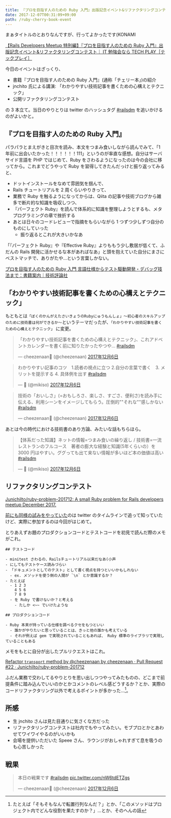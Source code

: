 ```yaml
---
title: 『プロを目指す人のための Ruby 入門』出版記念イベント&リファクタリングコンテストに行ってきた
date: 2017-12-07T00:31:09+09:00
path: /ruby-cherry-book-event
---
```


まぁタイトルのとおりなんですが、行ってよかったです(KONAMI

[【Rails Developers Meetup 特別編】『プロを目指す人のための Ruby 入門』出版記念イベント&リファクタリングコンテスト｜ IT 勉強会なら TECH PLAY［テックプレイ］](https://techplay.jp/event/647072)

今日のイベントはざっくり、

- 書籍『プロを目指す人のための Ruby 入門』(通称「チェリー本」)の紹介
- jnchito 氏による講演: 「わかりやすい技術記事を書くための心構えとテクニック」
- 公開リファクタリングコンテスト

の 3 本立て。当日のやりとりは twitter のハッシュタグ [#railsdm](https://twitter.com/hashtag/railsdm) を追いかけるのがよいかと。

## 『プロを目指す人のための Ruby 入門』

パラパラとまえがきと目次を読み、本文をつまみ食いしながら読んでみて、「1 年前に出会いたかった！！！！！！111」というのが率直な感想。自分はサーバサイド言語を PHP ではじめて、Ruby をさわるようになったのは今の会社に移ってから。これまでどうやって Ruby を習得してきたんだっけと振り返ってみると、

- ドットインストールをなめて雰囲気を掴んで、
- Rails チュートリアルを 2 周くらいやりきって、
- 業務で Ruby を触るようになってからは、Qiita の記事や技術ブログから雑多で断片的な知識を吸収しつつ、
- 『パーフェクト Ruby』を読んで体系的に知識を整理しようとするも、メタプログラミングの章で挫折する
- あとは日々のコードレビューで指摘をもらいながら 1 つずつ少しずつ自分のものにしていった
  - 振り返るとこれが大きいかなあ

「『パーフェクト Ruby』や『Effective Ruby』よりももう少し敷居が低くて、ふだんの Rails 開発に活かせるな本があればなあ」と頭を抱えていた自分にまさにベストマッチで、ありがたや…という言葉しかない。

[プロを目指す人のための Ruby 入門 言語仕様からテスト駆動開発・デバッグ技法まで：書籍案内｜技術評論社](http://gihyo.jp/book/2017/978-4-7741-9397-7)

## 「わかりやすい技術記事を書くための心構えとテクニック」

もともとは`「ぼくのかんがえたさいきょうのRubyにゅうもんしょ」～初心者のスキルアップのために技術書は何ができるか～`というテーマだったが、`「わかりやすい技術記事を書くための心構えとテクニック」` に変更。

<blockquote class="twitter-tweet" data-lang="ja"><p lang="ja" dir="ltr">「わかりやすい技術記事を書くための心構えとテクニック」、これアドベントカレンダーを書く前に知りたかったやつや… <a href="https://twitter.com/hashtag/railsdm?src=hash&amp;ref_src=twsrc%5Etfw">#railsdm</a></p>&mdash; cheezenaan🍺 (@cheezenaan) <a href="https://twitter.com/cheezenaan/status/938361401436913665?ref_src=twsrc%5Etfw">2017年12月6日</a></blockquote>

<blockquote class="twitter-tweet" data-lang="ja"><p lang="ja" dir="ltr">わかりやすい記事のコツ　1.読者の視点に立つ 2.自分の言葉で書く　3. メリットを提示する 4. 具体例を出す  <a href="https://twitter.com/hashtag/railsdm?src=hash&amp;ref_src=twsrc%5Etfw">#railsdm</a></p>&mdash; 🦇 (@mikiso) <a href="https://twitter.com/mikiso/status/938361664566583298?ref_src=twsrc%5Etfw">2017年12月6日</a></blockquote>

<blockquote class="twitter-tweet" data-lang="ja"><p lang="ja" dir="ltr">技術の「おいしさ」(=おもしろさ、楽しさ、すごさ、便利さ)を読み手に伝える、利用シーンをイメージしてもらう。圧倒的&quot;&quot;それな&quot;&quot;感しかない <a href="https://twitter.com/hashtag/railsdm?src=hash&amp;ref_src=twsrc%5Etfw">#railsdm</a></p>&mdash; cheezenaan🍺 (@cheezenaan) <a href="https://twitter.com/cheezenaan/status/938362827395366912?ref_src=twsrc%5Etfw">2017年12月6日</a></blockquote>

あとは今の時代における技術書のあり方論、みたいな話もちらほら。

<blockquote class="twitter-tweet" data-lang="ja"><p lang="ja" dir="ltr">【体系だった知識】ネットの情報=つまみ食いの繰り返し / 技術書=一流レストランのフルコース　著者の膨大な経験と知識(5年くらいの）を3000 円はやすい。ググっても出て来ない情報が多いほど本の価値は高い <a href="https://twitter.com/hashtag/railsdm?src=hash&amp;ref_src=twsrc%5Etfw">#railsdm</a></p>&mdash; 🦇 (@mikiso) <a href="https://twitter.com/mikiso/status/938364904435679232?ref_src=twsrc%5Etfw">2017年12月6日</a></blockquote>

## リファクタリングコンテスト

[JunichiIto/ruby-problem-201712: A small Ruby problem for Rails developers meetup December 2017.](https://github.com/JunichiIto/ruby-problem-201712)

[前にも同様の試みをやっていた](http://blog.jnito.com/entry/2017/08/26/090024)のは twitter のタイムラインで追って知っていたけど、実際に参加するのは今回がはじめて。

とりあえずお題のプロダクションコードとテストコードを初見で読んだ際のメモがこれ。

```
## テストコード

- minitest さわるの、Railsチュートリアル以来だなあ(小声
- にしてもテストケース読みづらい
- 「ドキュメントとしてのテスト」として書く視点を持つといいかもしれない
  - ex. メソッドを使う側の人間が `\n` とか意識するか？
- たとえば
  - 1 2 3
    4 5 6
    7 8 9
  - を Ruby で書けないか？と考える
    - たしか <~~ でいけたような

## プロダクションコード

- Ruby 本来が持っている仕様を調べるクセをもつといい
  - 誰かがやりたいと思っていることは、きっと他の誰かも考えている
  - それが例えば gem で実現されていることもあれば、 Ruby 標準のライブラリで実現していることもある
```

メモをもとに自分が出したプルリクエストはこれ。

[Refactor `transport` method by @cheezenaan by cheezenaan · Pull Request #22 · JunichiIto/ruby-problem-201712](https://github.com/JunichiIto/ruby-problem-201712/pull/22)

ふだん業務で交わしてるやりとりを思い出しつつやってみたものの、どこまで前提条件に踏み込んでいいのかとかコメントのレベル感どうするか？とか、実際のコードリファクタリング以外で考えるポイントが多かった…[^1]。
[^1]: たとえば「そもそもなんで転置行列なんだ？」とか、「このメソッドはプロジェクト内でどんな役割を果たすのか？」…とか、そのへんの話

## 所感

- 生 jnchito さんは見た目通りに気さくな方だった
- リファクタリングコンテストは社内でもやってみたい。モブプロとかとあわせてワイワイやるのがいいかも
- 会場を提供いただいた Speee さん、ラウンジがおしゃれすぎて息を吸うのも心苦しかった

## 戦果

<blockquote class="twitter-tweet" data-lang="ja"><p lang="ja" dir="ltr">本日の戦果です <a href="https://twitter.com/hashtag/railsdm?src=hash&amp;ref_src=twsrc%5Etfw">#railsdm</a> <a href="https://t.co/nW6tdETZgs">pic.twitter.com/nW6tdETZgs</a></p>&mdash; cheezenaan🍺 (@cheezenaan) <a href="https://twitter.com/cheezenaan/status/938396723159773184?ref_src=twsrc%5Etfw">2017年12月6日</a></blockquote>

